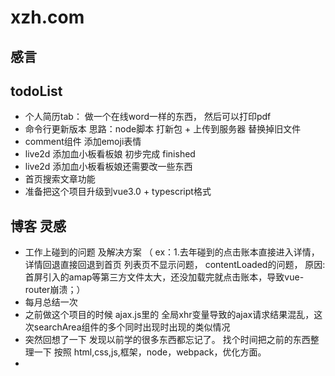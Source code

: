 # xzh.com

## 感言
## todoList
* 个人简历tab： 做一个在线word一样的东西，  然后可以打印pdf
* 命令行更新版本  思路：node脚本 打新包 + 上传到服务器 替换掉旧文件
* comment组件 添加emoji表情
* live2d 添加血小板看板娘 初步完成 finished
* live2d 添加血小板看板娘还需要改一些东西
* 首页搜索文章功能
* 准备把这个项目升级到vue3.0 + typescript格式

## 博客 灵感
* 工作上碰到的问题 及解决方案 （ ex：1.去年碰到的点击账本直接进入详情，详情回退直接回退到首页 列表页不显示问题， contentLoaded的问题， 原因: 首屏引入的amap等第三方文件太大，还没加载完就点击账本，导致vue-router崩溃；）
* 每月总结一次
* 之前做这个项目的时候 ajax.js里的 全局xhr变量导致的ajax请求结果混乱，这次searchArea组件的多个同时出现时出现的类似情况
* 突然回想了一下  发现以前学的很多东西都忘记了。 找个时间把之前的东西整理一下 按照 html,css,js,框架，node，webpack，优化方面。
*
